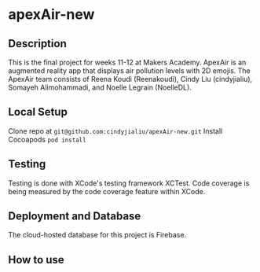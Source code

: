 # apexAir-new

## Description
This is the final project for weeks 11-12 at Makers Academy. ApexAir is an augmented reality app that displays air pollution levels with 2D emojis. The ApexAir team consists of Reena Koudi (Reenakoudi), Cindy Liu (cindyjialiu), Somayeh Alimohammadi, and Noelle Legrain (NoelleDL).

## Local Setup
Clone repo at `git@github.com:cindyjialiu/apexAir-new.git`
Install Cocoapods `pod install`

## Testing 
Testing is done with XCode's testing framework XCTest. Code coverage is being measured by the code coverage feature within XCode. 

## Deployment and Database
The cloud-hosted database for this project is Firebase. 

## How to use
